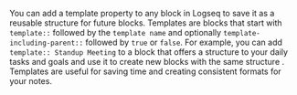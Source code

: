 You can add a template property to any block in Logseq to save it as a reusable structure for future blocks. Templates are blocks that start with `template::` followed by the `template name` and optionally `template-including-parent::` followed by `true` or `false`. For example, you can add `template:: Standup Meeting` to a block that offers a structure to your daily tasks and goals and use it to create new blocks with the same structure . Templates are useful for saving time and creating consistent formats for your notes.